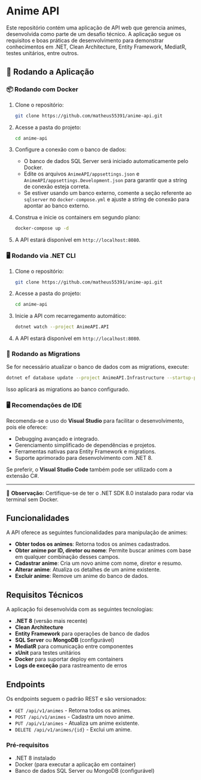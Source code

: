# Anime API

Este repositório contém uma aplicação de API web que gerencia animes, desenvolvida como parte de um desafio técnico. A aplicação segue os requisitos e boas práticas de desenvolvimento para demonstrar conhecimentos em .NET, Clean Architecture, Entity Framework, MediatR, testes unitários, entre outros.

## 🚀 Rodando a Aplicação

### 📦 Rodando com Docker

1. Clone o repositório:

   ```bash
   git clone https://github.com/matheus55391/anime-api.git
   ```

2. Acesse a pasta do projeto:

   ```bash
   cd anime-api
   ```

3. Configure a conexão com o banco de dados:

   - O banco de dados SQL Server será iniciado automaticamente pelo Docker.
   - Edite os arquivos `AnimeAPI/appsettings.json` e `AnimeAPI/appsettings.Development.json` para garantir que a string de conexão esteja correta.
   - Se estiver usando um banco externo, comente a seção referente ao `sqlserver` no `docker-compose.yml` e ajuste a string de conexão para apontar ao banco externo.

4. Construa e inicie os containers em segundo plano:

   ```bash
   docker-compose up -d
   ```

5. A API estará disponível em `http://localhost:8080`.

### 🖥️ Rodando via .NET CLI

1. Clone o repositório:

   ```bash
   git clone https://github.com/matheus55391/anime-api.git
   ```

2. Acesse a pasta do projeto:

   ```bash
   cd anime-api
   ```

3. Inicie a API com recarregamento automático:

   ```bash
   dotnet watch --project AnimeAPI.API
   ```

4. A API estará disponível em `http://localhost:8080`.

### 📌 Rodando as Migrations

Se for necessário atualizar o banco de dados com as migrations, execute:

```bash
dotnet ef database update --project AnimeAPI.Infrastructure --startup-project AnimeAPI.API
```

Isso aplicará as migrations ao banco configurado.

### 🖥️ Recomendações de IDE

Recomenda-se o uso do **Visual Studio** para facilitar o desenvolvimento, pois ele oferece:

- Debugging avançado e integrado.
- Gerenciamento simplificado de dependências e projetos.
- Ferramentas nativas para Entity Framework e migrations.
- Suporte aprimorado para desenvolvimento com .NET 8.

Se preferir, o **Visual Studio Code** também pode ser utilizado com a extensão C#.

---

🔹 **Observação:** Certifique-se de ter o .NET SDK 8.0 instalado para rodar via terminal sem Docker.

## Funcionalidades

A API oferece as seguintes funcionalidades para manipulação de animes:

- **Obter todos os animes**: Retorna todos os animes cadastrados.
- **Obter anime por ID, diretor ou nome**: Permite buscar animes com base em qualquer combinação desses campos.
- **Cadastrar anime**: Cria um novo anime com nome, diretor e resumo.
- **Alterar anime**: Atualiza os detalhes de um anime existente.
- **Excluir anime**: Remove um anime do banco de dados.

## Requisitos Técnicos

A aplicação foi desenvolvida com as seguintes tecnologias:

- **.NET 8** (versão mais recente)
- **Clean Architecture**
- **Entity Framework** para operações de banco de dados
- **SQL Server** ou **MongoDB** (configurável)
- **MediatR** para comunicação entre componentes
- **xUnit** para testes unitários
- **Docker** para suportar deploy em containers
- **Logs de exceção** para rastreamento de erros

## Endpoints

Os endpoints seguem o padrão REST e são versionados:

- `GET /api/v1/animes` - Retorna todos os animes.
- `POST /api/v1/animes` - Cadastra um novo anime.
- `PUT /api/v1/animes` - Atualiza um anime existente.
- `DELETE /api/v1/animes/{id}` - Exclui um anime.

### Pré-requisitos

- .NET 8 instalado
- Docker (para executar a aplicação em container)
- Banco de dados SQL Server ou MongoDB (configurável)
